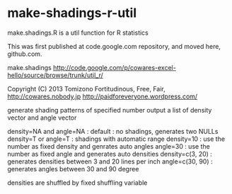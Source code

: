 # make-shadings-r-util
make.shadings.R is a util function for R statistics

This was first published at code.google.com repository, and moved here, github.com.

make.shadings
http://code.google.com/p/cowares-excel-hello/source/browse/trunk/util_r/

Copyright (C) 2013 Tomizono
Fortitudinous, Free, Fair, http://cowares.nobody.jp
http://paidforeveryone.wordpress.com/

generate shading patterns of specified number
output a list of density vector and angle vector

density=NA and angle=NA : default : no shadings, generates two NULLs
density=T or angle=T : shadings with automatic range
density=10 : use the number as fixed density and genrates auto angles
angle=30 : use the number as fixed angle and generates auto densities
density=c(3, 20) : generates densities between 3 and 20 lines per inch
angle=c(30, 90) : generates angles between 30 and 90 degree

densities are shuffled by fixed shuffling variable
